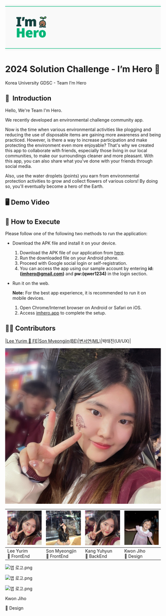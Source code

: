 ![flag.png](./profile/flag.png)

# 2024 Solution Challenge - I’m Hero 🌱


Korea University GDSC - Team I’m Hero

## 👋  Introduction


Hello, We're Team I'm Hero.

We recently developed an environmental challenge community app. 

Now is the time when various environmental activities like plogging and reducing the use of disposable items are gaining more awareness and being practiced. However, is there a way to increase participation and make protecting the environment even more enjoyable? That's why we created this app to collaborate with friends, especially those living in our local communities, to make our surroundings cleaner and more pleasant. With this app, you can also share what you've done with your friends through social media.

Also, use the water droplets (points) you earn from environmental protection activities to grow and collect flowers of various colors! By doing so, you'll eventually become a hero of the Earth.

## 🖥️ Demo Video



## 🌳 How to Execute

Please follow one of the following two methods to run the application:

- Download the APK file and install it on your device.
    1. Download the APK file of our application from [here](https://github.com/2024-Google-Solution-Challenge/release).
    2. Run the downloaded file on your Android phone.
    3. Proceed with Google social login or self-registration.
    4. You can access the app using our sample account by entering **id:(imhero@gmail.com)** and **pw:(qwer1234)** in the login section.

- Run it on the web.
    
    **Note:** For the best app experience, it is recommended to run it on mobile devices.
    
    1. Open Chrome/Internet browser on Android or Safari on iOS.
    2. Access [imhero.app](https://imhero.app/) to complete the setup.

## 👩‍💻 Contributors


|[Lee Yurim 💛 FE](https://github.com/yurimn)|[Son Myeongjin(BE)](https://github.com/bumstead-bumstead)|[변서연(ML)](https://github.com/seooyxx)|박태진(UI/UX)|

![yurim.jpeg](./profile/member/yurim.jpeg)

| <img width="120" alt="image" src="https://github.com/2024-Google-Solution-Challenge/.github/blob/main/profile/member/yurim.jpeg"> | <img width="120" alt="image" src="https://github.com/2024-Google-Solution-Challenge/.github/blob/main/profile/member/myeongjin.jpeg"> | <img width="120" alt="image" src="https://github.com/2024-Google-Solution-Challenge/.github/blob/main/profile/member/yurim.jpeg"> | <img width = "120" alt="image" src="https://github.com/2024-Google-Solution-Challenge/.github/blob/main/profile/member/jiho.jpeg"> |
|---------|---------|---------|---------|
| Lee Yurim <br> 💛 FrontEnd | Son Myeongjin <br> 💛 FrontEnd | Kang Yuhyun <br> 💚 BackEnd | Kwon Jiho <br> 💜 Design |



![앱 로고.png](https://prod-files-secure.s3.us-west-2.amazonaws.com/5cdd3d1d-b1fe-472e-9cd2-0af904a43aa9/dc87b60c-4378-4871-9311-3d94a3c98502/%E1%84%8B%E1%85%A2%E1%86%B8_%E1%84%85%E1%85%A9%E1%84%80%E1%85%A9.png)


![앱 로고.png](https://prod-files-secure.s3.us-west-2.amazonaws.com/5cdd3d1d-b1fe-472e-9cd2-0af904a43aa9/dc87b60c-4378-4871-9311-3d94a3c98502/%E1%84%8B%E1%85%A2%E1%86%B8_%E1%84%85%E1%85%A9%E1%84%80%E1%85%A9.png)



![앱 로고.png](https://prod-files-secure.s3.us-west-2.amazonaws.com/5cdd3d1d-b1fe-472e-9cd2-0af904a43aa9/dc87b60c-4378-4871-9311-3d94a3c98502/%E1%84%8B%E1%85%A2%E1%86%B8_%E1%84%85%E1%85%A9%E1%84%80%E1%85%A9.png)

Kwon Jiho

💜 Design
